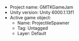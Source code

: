 <!-- UNITY CODE ASSIST INSTRUCTIONS START -->
- Project name: GMTKGameJam
- Unity version: Unity 6000.1.13f1
- Active game object:
  - Name: ProjectileSpawner
  - Tag: Untagged
  - Layer: Default
<!-- UNITY CODE ASSIST INSTRUCTIONS END -->